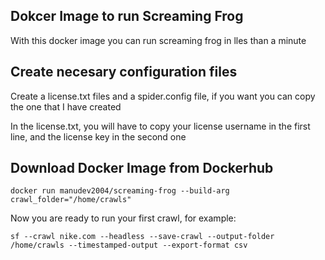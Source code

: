## Dokcer Image to run Screaming Frog

With this docker image you can run screaming frog in lles than a minute

## Create necesary configuration files

Create a license.txt files and a spider.config file, if you want you can copy the one that I have created

In the license.txt, you will have to copy your license username in the first line, and the license key in the second one

## Download Docker Image from Dockerhub

    docker run manudev2004/screaming-frog --build-arg crawl_folder="/home/crawls"

Now you are ready to run your first crawl, for example:

    sf --crawl nike.com --headless --save-crawl --output-folder /home/crawls --timestamped-output --export-format csv